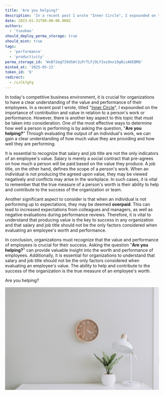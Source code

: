 ```yaml
---
title: 'Are you helping?'
description: 'In a recent post I wrote "Inner Circle", I expounded on the importance of contribution and value in relation to a person''s work or performance.'
date: 2023-01-31T00:00:00.000Z
authors:
  - 'tieubao'
should_deploy_perma_storage: true
should_mint: true
tags:
  - 'performance'
  - 'productivity'
perma_storage_id: 'WxB72egTI0dSAt1LPrTLFj9LYIozOnx19gNizA6EBMQ'
minted_at: '2025-05-12'
token_id: '9'
redirect:
  - /s/Ck7gFg
---
```


In today's competitive business environment, it is crucial for organizations to have a clear understanding of the value and performance of their employees. In a recent post I wrote, titled "[Inner Circle](the-inner-circle.md)", I expounded on the importance of contribution and value in relation to a person's work or performance. However, there is another key aspect to this topic that must be taken into consideration. One of the most effective ways to determine how well a person is performing is by asking the question, "**Are you helping?**" Through evaluating the output of an individual's work, we can gain a clear understanding of how much value they are providing and how well they are performing.

It is essential to recognize that salary and job title are not the only indicators of an employee's value. Salary is merely a social contract that pre-agrees on how much a person will be paid based on the value they produce. A job title, on the other hand, defines the scope of a person's work. When an individual is not producing the agreed upon value, they may be viewed negatively and conflicts may arise in the workplace. In such cases, it is vital to remember that the true measure of a person's worth is their ability to help and contribute to the success of the organization or team.

Another significant aspect to consider is that when an individual is not performing up to expectations, they may be deemed **overpaid**. This can lead to increased expectations from colleagues and managers, as well as negative evaluations during performance reviews. Therefore, it is vital to understand that producing value is the key to success in any organization and that salary and job title should not be the only factors considered when evaluating an employee's worth and performance.

In conclusion, organizations must recognize that the value and performance of employees is crucial for their success. Asking the question "**Are you helping?**" can provide valuable insight into the worth and performance of employees. Additionally, it is essential for organizations to understand that salary and job title should not be the only factors considered when evaluating an employee's value. The ability to help and contribute to the success of the organization is the true measure of an employee's worth.

Are you helping?

![](assets/are-you-helping_ed16be5f935ca5845b3a42984cdee76a_md5.webp)
